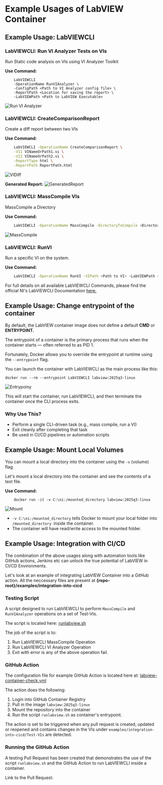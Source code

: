 # Example Usages of LabVIEW Container
## Example Usage: LabVIEWCLI
### LabVIEWCLI: Run VI Analyzer Tests on VIs
Run Static code analysis on VIs using VI Analyzer Toolkit

**Use Command:**
```
    LabVIEWCLI
    -OperationName RunVIAnalyzer \
    -ConfigPath <Path to VI Analyzer config file> \
    -ReportPath <Location for saving the report> \
    -LabVIEWPath <Path to LabVIEW Executable>
```
![Run VI Analyzer](../examples/VIA.PNG)

### LabVIEWCLI: CreateComparisonReport
Create a diff report between two VIs

**Use Command:**
```bash
    LabVIEWCLI -OperationName CreateComparisonReport \
    -VI1 VINameOrPath1.vi \
    -VI2 VINameOrPath2.vi \
    -ReportType html \
    -ReportPath ReportPath.html
```

![VIDiff](../examples/CompareReport.PNG)

**Generated Report:**
![GeneratedReport](../examples/DiffReport.PNG)

### LabVIEWCLI: MassCompile VIs
MassCompile a Directory

**Use Command:**
```bash
    LabVIEWCLI -OperationName MassCompile -DirectoryToCompile <Directory to Compile> -LabVIEWPath <Path to LabVIEW Executable>
```

![MassCompile](../examples/MassCompile.PNG)

### LabVIEWCLI: RunVI
Run a specific VI on the system.

**Use Command:**
```bash
    LabVIEWCLI -OperationName RunVI -VIPath <Path to VI> -LabVIEWPath <Path to LabVIEW Executable>
```

For full details on all available LabVIEWCLI Commands, please find the official NI's LabVIEWCLI Documentation [here.](https://www.ni.com/docs/en-US/bundle/labview/page/predefined-command-line-operations.html?srsltid=AfmBOorqX__K-Rfh8JZCEho3PyoM75cXxBwij71DN5g89FPu6YoTZ7VQ)

## Example Usage: Change entrypoint of the container
By default, the LabVIEW container image does not define a default **CMD** or **ENTRYPOINT.**

The entrypoint of a container is the primary process that runs when the container starts — often referred to as PID 1.

Fortunately, Docker allows you to override the entrypoint at runtime using the `--entrypoint` flag.

You can launch the container with LabVIEWCLI as the main process like this:

```shell
docker run --rm --entrypoint LabVIEWCLI labview:2025q3-linux
```

![Entrypoiny](../examples/Entrypoint.PNG)

This will start the container, run LabVIEWCLI, and then terminate the container once the CLI process exits.

### Why Use This?
- Perform a single CLI-driven task (e.g., mass compile, run a VI)
- Exit cleanly after completing that task
- Be used in CI/CD pipelines or automation scripts

## Example Usage: Mount Local Volumes
You can mount a local directory into the container using the `-v` (volume) flag.

Let's mount a local directory into the container and see the contents of a text file.

**Use Command:**
```shell
    docker run -it -v C:\ni:/mounted_directory labview:2025q3-linux
```

![Mount](../examples/MountLocalDir.PNG)

- `-v C:\ni:/mounted_directory` tells Docker to mount your local folder into `/mounted_directory `inside the container.
- The container will have read/write access to the mounted folder.

## Example Usage: Integration with CI/CD
The combination of the above usages along with automation tools like GitHub actions, Jenkins etc can unlock the true potential of LabVIEW in CI/CD Environments.

Let's look at an example of integrating LabVIEW Container into a GitHub action. All the neccessary files are present at **{repo-root}/examples/integration-into-cicd**

### Testing Script
A script designed to run LabVIEWCLI to perform `MassCompile` and `RunVIAnalyzer` operations on a set of Test-VIs.

The script is located here: [runlabview.sh](../examples/integration-into-cicd/runlabview.sh)

The job of the script is to:
1. Run LabVIEWCLI MassCompile Operation
2. Run LabVIEWCLI VI Analyzer Operation
3. Exit with error is any of the above operation fail.

### GitHub Action
The configuration file for example GitHub Action is located here at: [labview-container-check.yml](../.github/workflows/labview-container-check.yml)

The action does the following:
1. Login into GitHub Container Registry
2. Pull in the image `labview:2025q3-linux`
3. Mount the repository into the container
4. Run the script `runlabview.sh` as container's entrypoint.

The action is set to be triggered when any pull request is created, updated or reopened and contains changes in the VIs under `examples/integration-into-cicd/Test-VIs` are detected.

### Running the GitHub Action
A testing Pull Request has been created that demonstrates the use of the script `runlabview.sh` and the GitHub Action to run LabVIEWCLI inside a container.

Link to the Pull Request: 







